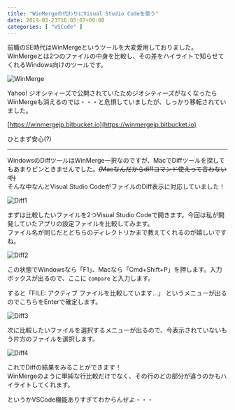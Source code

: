 ```yaml
---
title: "WinMergeの代わりにVisual Studio Codeを使う"
date: 2019-03-23T16:05:07+09:00
categories: [ "VSCode" ]
---
```


前職のSE時代はWinMergeというツールを大変愛用しておりました。  
WinMergeとは2つのファイルの中身を比較し、その差をハイライトで知らせてくれるWindows向けのツールです。

![WinMerge](../../images/2019-03-23/winmerge_2_14.png)

Yahoo! ジオシティーズで公開されていたためジオシティーズがなくなったらWinMergeも消えるのでは・・・と危惧していましたが、しっかり移転されていました。

[https://winmergejp.bitbucket.io](https://winmergejp.bitbucket.io)

ひとまず安心(?)

---

WindowsのDiffツールはWinMerge一択なのですが、MacでDiffツールを探してもあまりピンときませんでした。~~(Macなんだからdiffコマンド使えって言わないで)~~  
そんな中なんとVisual Studio CodeがファイルのDiff表示に対応していました！

![Diff1](../../images/2019-03-23/diff1.png)

まずは比較したいファイルを2つVisual Studio Codeで開きます。今回は私が開発していたアプリの設定ファイルを比較してみます。  
ファイル名が同じだとどちらのディレクトリかまで教えてくれるのが嬉しいですね。

![Diff2](../../images/2019-03-23/diff2.png)

この状態でWindowsなら「F1」、Macなら「Cmd+Shift+P」を押します。入力ボックスが出るので、ここに `compare` と入力します。

すると「FILE: アクティブ ファイルを比較しています...」 というメニューが出るのでこちらをEnterで確定します。

![Diff3](../../images/2019-03-23/diff3.png)

次に比較したいファイルを選択するメニューが出るので、今表示されていないもう片方のファイルを選択します。

![Diff4](../../images/2019-03-23/diff4.png)

これでDiffの結果をみることができます！  
WinMergeのように単純な行比較だけでなく、その行のどの部分が違うのかもハイライトしてくれます。

というかVSCode機能ありすぎてわからんぜよ・・・
